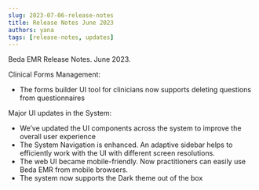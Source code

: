```yaml
---
slug: 2023-07-06-release-notes
title: Release Notes June 2023
authors: yana
tags: [release-notes, updates]
---
```


Beda EMR Release Notes. June 2023.

Clinical Forms Management:
- The forms builder UI tool for clinicians now supports deleting questions from questionnaires

Major UI updates in the System:
- We’ve updated the UI components across the system to improve the overall user experience
- The System Navigation is enhanced. An adaptive sidebar helps to efficiently work with the UI with different screen resolutions.
- The web UI  became mobile-friendly. Now practitioners can easily use Beda EMR from mobile browsers.
- The system now supports the Dark theme out of the box